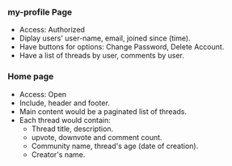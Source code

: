 ### my-profile Page

- Access: Authorized
- Diplay users' user-name, email, joined since (time).
- Have buttons for options: Change Password, Delete Account.
- Have a list of threads by user, comments by user.

### Home page

- Access: Open
- Include, header and footer.
- Main content would be a paginated list of threads.
- Each thread would contain:
    - Thread title, description.
    - upvote, downvote and comment count.
    - Community name, thread's age (date of creation).
    - Creator's name.
